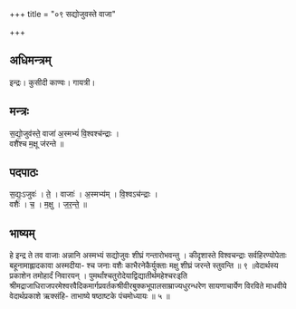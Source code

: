 +++
title = "०९ सद्योजुवस्ते वाजा"

+++
## अधिमन्त्रम्
इन्द्रः। कुसीदी काण्वः। गायत्री।

## मन्त्रः
स॒द्यो॒जुव॑स्ते॒ वाजा॑ अ॒स्मभ्यं॑ वि॒श्वश्च॑न्द्राः ।  
वशै॑श्च म॒क्षू ज॑रन्ते ॥

## पदपाठः
स॒द्यः॒ऽजुवः॑ । ते॒ । वाजाः॑ । अ॒स्मभ्य॑म् । वि॒श्वऽच॑न्द्राः ।  
वशैः॑ । च॒ । म॒क्षु । ज॒र॒न्ते॒ ॥

## भाष्यम्
हे इन्द्र ते तव वाजाः अन्नानि अस्मभ्यं सद्योजुवः शीघ्रं गन्तारोभवन्तु । कीदृशास्ते विश्वचन्द्राः सर्वहिरण्योपेताः बहूनामाह्लादकावा अस्मदीया- श्च जनाः वशैः काभैरनेकैर्युक्ताः मक्षु शीघ्रं जरन्ते स्तुवन्ति ॥ ९ ॥वेदार्थस्य प्रकाशेन तमोहार्दं निवारयन् । पुमर्थांश्चतुरोदेयाद्विद्यातीर्थमहेश्चरःइति श्रीमद्राजाधिराजपरमेश्वरवैदिकमार्गप्रवर्तकश्रीवीरबुक्कभूपालसाम्राज्यधुरन्धरेण सायणाचार्येण विरविते माधवीये वेदार्थप्रकाशे ऋक्संहि- ताभाष्ये षष्ठाष्टके पंचमोध्यायः ॥ ५ ॥